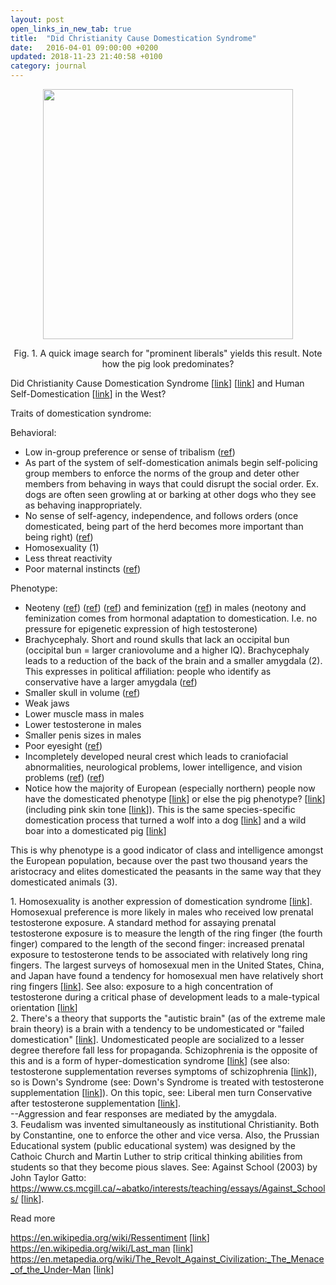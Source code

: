 ```yaml
---
layout: post
open_links_in_new_tab: true
title:  "Did Christianity Cause Domestication Syndrome"
date:   2016-04-01 09:00:00 +0200
updated: 2018-11-23 21:40:58 +0100
category: journal
---
```


<p align="center">
<img src="https://blogger.googleusercontent.com/img/b/R29vZ2xl/AVvXsEgHWOQYKN1dT7B0H6x8Sx2WLDtHViTUdyDCkLIh0XC71lNNAnmbToY6zUUapq9bKu-LLidHY0NwLejEaLSC0DDDq1HgO8aereBZk3mWs4OcbxiUUIcEJqX6BCktLNA7XGehlrMAt9C2InwTKN3BmOHs-MCyfxaTICSg-dOHMeMvsUniH3MH5zQWOya8NKY/s4000/collage.jpg" width="400">
</p>

<p align="center">Fig. 1. A quick image search for "prominent liberals" yields this result. Note how the pig look predominates?</p>

Did Christianity Cause Domestication Syndrome \[[link](https://en.wikipedia.org/wiki/Domestication_syndrome)\] \[[link](https://www.ncbi.nlm.nih.gov/pmc/articles/PMC5646786/#!po=8.25243)\] and Human Self-Domestication \[[link](https://en.wikipedia.org/wiki/Self-domestication)\] in the West?

Traits of domestication syndrome:

Behavioral:

*   Low in-group preference or sense of tribalism ([ref](https://www.sciencedirect.com/science/article/pii/S0376635723000888))
*   As part of the system of self-domestication animals begin self-policing group members to enforce the norms of the group and deter other members from behaving in ways that could disrupt the social order. Ex. dogs are often seen growling at or barking at other dogs who they see as behaving inappropriately.
*   No sense of self-agency, independence, and follows orders (once domesticated, being part of the herd becomes more important than being right) ([ref](https://link.springer.com/article/10.1007/s40656-020-00315-0))
*   Homosexuality (1)
*   Less threat reactivity
*   Poor maternal instincts ([ref](https://www.ncbi.nlm.nih.gov/pmc/articles/PMC5857534/))

Phenotype:

*   Neoteny ([ref](https://www.ncbi.nlm.nih.gov/pmc/articles/PMC4096361/)) ([ref](https://www.ncbi.nlm.nih.gov/pmc/articles/PMC5646786/)) ([ref](https://incels.wiki/w/Neoteny)) and feminization ([ref](https://incels.wiki/w/Feminization)) in males (neotony and feminization comes from hormonal adaptation to domestication. I.e. no pressure for epigenetic expression of high testosterone)
*   Brachycephaly. Short and round skulls that lack an occipital bun (occipital bun = larger craniovolume and a higher IQ). Brachycephaly leads to a reduction of the back of the brain and a smaller amygdala (2). This expresses in political affiliation: people who identify as conservative have a larger amygdala ([ref](https://phys.org/news/2024-09-political-ideology-differences-brain-previously.html)) 
*   Smaller skull in volume ([ref](https://www.ncbi.nlm.nih.gov/pmc/articles/PMC5646786/#!po=8.25243/))
*   Weak jaws
*   Lower muscle mass in males
*   Lower testosterone in males
*   Smaller penis sizes in males
*   Poor eyesight ([ref](https://books.google.ca/books?id=hEy4AAAAIAAJ&redir_esc=y))
*   Incompletely developed neural crest which leads to craniofacial abnormalities, neurological problems, lower intelligence, and vision problems ([ref](https://pmc.ncbi.nlm.nih.gov/articles/PMC8633094/)) ([ref](https://www.sciencedaily.com/releases/2014/07/140714100122.htm/))
*   Notice how the majority of European (especially northern) people now have the domesticated phenotype \[[link](http://humanphenotypes.net/basic/Alpinid.html)\] or else the pig phenotype? \[[link](http://humanphenotypes.net/Borreby.html)\] (including pink skin tone \[[link](https://en.wikipedia.org/wiki/Piebald)\]). This is the same species-specific domestication process that turned a wolf into a dog \[[link](https://blogger.googleusercontent.com/img/b/R29vZ2xl/AVvXsEgeSGC_O5_OZYOjFaf9X2b3IGFI2pMPPPILGE2rzzUWfYxgxFatcP81ZTa6BPMn4xLUPjASDJX41whJGBZgGuMefddh-OXbKLzeChjUF2K4uQaVMMEI1A__HSnsL1LfRbxFQm2RdSt-4RLcGAXqokw5E54pW4i8OXTsScuMdgeSLkDAVtuiwpOxXMyWl9E/s1500/wolfvsdog.jpg)\] and a wild boar into a domesticated pig \[[link](https://blogger.googleusercontent.com/img/b/R29vZ2xl/AVvXsEgT_wCGxsxJY-7-NPKEliqxVFLud2sWiXE_wFQr7tS1G3-hqk2kmZzoy1UaKbN8kq8RCrFb6SygHVRWNGMjCC93zNc7w1nYX0oQypFf-sEenu_XjIE-GVHUU7uLXydpcjQKdilC2zmowNn4yGvsO8MqAwYyjdQgUpem4CjnFFaF7D_47oI42wyzaagTRnI/s1536/wild-boar-vs-pig-collage.jpg)\]

This is why phenotype is a good indicator of class and intelligence amongst the European population, because over the past two thousand years the aristocracy and elites domesticated the peasants in the same way that they domesticated animals (3). 

1\. Homosexuality is another expression of domestication syndrome [[link](https://www.frontiersin.org/journals/psychology/articles/10.3389/fpsyg.2019.02955/full)]. Homosexual preference is more likely in males who received low prenatal testosterone exposure. A standard method for assaying prenatal testosterone exposure is to measure the length of the ring finger (the fourth finger) compared to the length of the second finger: increased prenatal exposure to testosterone tends to be associated with relatively long ring fingers. The largest surveys of homosexual men in the United States, China, and Japan have found a tendency for homosexual men have relatively short ring fingers [[link](https://pubmed.ncbi.nlm.nih.gov/12872893/)]. See also: exposure to a high concentration of testosterone during a critical phase of development leads to a male-typical orientation [[link](https://pmc.ncbi.nlm.nih.gov/articles/PMC3739566/)] \
2\. There's a theory that supports the "autistic brain" (as of the extreme male brain theory) is a brain with a tendency to be undomesticated or "failed domestication" [[link](https://www.psychologytoday.com/gb/blog/the-imprinted-brain/201608/autism-and-domestication-syndrome-in-humans)\]. Undomesticated people are socialized to a lesser degree therefore fall less for propaganda. Schizophrenia is the opposite of this and is a form of hyper-domestication syndrome [[link](https://www.psychologytoday.com/us/blog/the-imprinted-brain/201609/schizophrenics-hyper-domesticated-humans)] (see also: testosterone supplementation reverses symptoms of schizophrenia [[link](https://pubmed.ncbi.nlm.nih.gov/18626263/)\]), so is Down's Syndrome (see: Down's Syndrome is treated with testosterone supplementation [[link](https://www.theguardian.com/society/2022/sep/01/hormone-therapy-may-boost-brain-function-for-people-with-downs-syndrome-study-finds)]). On this topic, see: Liberal men turn Conservative after testosterone supplementation [[link](https://www.openicpsr.org/openicpsr/project/155441/version/V1/view)\]. \
--Aggression and fear responses are mediated by the amygdala. \
3\. Feudalism was invented simultaneously as institutional Christianity. Both by Constantine, one to enforce the other and vice versa. Also, the Prussian Educational system (public educational system) was designed by the Cathoic Church and Martin Luther to strip critical thinking abilities from students so that they become pious slaves. See: Against School (2003) by John Taylor Gatto: https://www.cs.mcgill.ca/~abatko/interests/teaching/essays/Against_Schools/ [[link](https://www.cs.mcgill.ca/~abatko/interests/teaching/essays/Against_Schools/)\].  

Read more

https://en.wikipedia.org/wiki/Ressentiment [[link](https://en.wikipedia.org/wiki/Ressentiment)] \
https://en.wikipedia.org/wiki/Last_man [[link](https://en.wikipedia.org/wiki/Last_man)] \
https://en.metapedia.org/wiki/The_Revolt_Against_Civilization:_The_Menace_of_the_Under-Man [[link](https://en.metapedia.org/wiki/The_Revolt_Against_Civilization:_The_Menace_of_the_Under-Man)]
